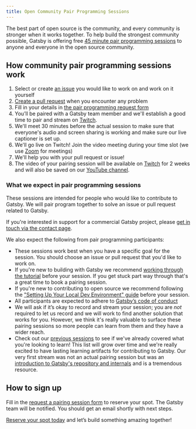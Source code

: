 ```yaml
---
title: Open Community Pair Programming Sessions
---
```


The best part of open source is the community, and every community is stronger when it works together. To help build the strongest community possible, Gatsby is offering free [45 minute pair programming sessions][form] to anyone and everyone in the open source community.

## How community pair programming sessions work

1.  Select or create [an issue](https://github.com/gatsbyjs/gatsby/issues) you would like to work on and work on it yourself
2.  [Create a pull request](https://www.gatsbyjs.org/contributing/how-to-open-a-pull-request/) when you encounter any problem
3.  Fill in your details in [the pair programming request form][form]
4.  You’ll be paired with a Gatsby team member and we'll establish a good time to pair and stream on [Twitch](https://www.twitch.tv/gatsbyjs).
5.  We'll meet 30 minutes before the actual session to make sure that everyone's audio and screen sharing is working and make sure our live captioner is set up.
6.  We'll go live on Twitch!
Join the video meeting during your time slot (we use [Zoom](https://zoom.us) for meetings)
7.  We'll help you with your pull request or issue!
8.  The video of your pairing session will be available on [Twitch](https://www.twitch.tv/gatsbyjs) for 2 weeks and will also be saved on our [YouTube channel](https://www.youtube.com/channel/UCjnp770qk7ujOq8Q9wiC82w/videos).

### What we expect in pair programming sessions

These sessions are intended for people who would like to contribute to Gatsby. We will pair program together to solve an issue or pull request related to Gatsby.

If you're interested in support for a commercial Gatsby project, please [get in touch via the contact page](https://www.gatsbyjs.com/contact-us/).

We also expect the following from pair programming participants:

- These sessions work best when you have a specific goal for the session. You should choose an issue or pull request that you'd like to work on.
- If you're new to building with Gatsby we recommend [working through the tutorial](https://www.gatsbyjs.org/tutorial/) before your session. If you get stuck part way through that's a great time to book a pairing session.
- If you're new to contributing to open source we recommend following the ["Setting Up Your Local Dev Environment" guide](https://www.gatsbyjs.org/contributing/setting-up-your-local-dev-environment/) before your session.
- All participants are expected to adhere to [Gatsby’s code of conduct](/contributing/code-of-conduct/)
- We will ask if it’s okay to record and stream your session; you are _not_ required to let us record and we will work to find another solution that works for you. However, we think it's really valuable to surface these pairing sessions so more people can learn from them and they have a wider reach.
- Check out our [previous sessions](https://www.youtube.com/playlist?list=PLCU2qJekvcN1f4CRTTMMW6XliGio1NcUD) to see if we've already covered what you're looking to learn! This list will grow over time and we're really excited to have lasting learning artifacts for contributing to Gatsby. Our very first stream was not an actual pairing session but was an [introduction to Gatsby's repository and internals](https://www.youtube.com/watch?v=9wM3pFtyTHw) and is a tremendous resource.

## How to sign up

Fill in the [request a pairing session form][form] to reserve your spot. The Gatsby team will be notified. You should get an email shortly with next steps.

[Reserve your spot today][form] and let’s build something amazing together!

[form]: https://gatsby.dev/register-pair-programming
